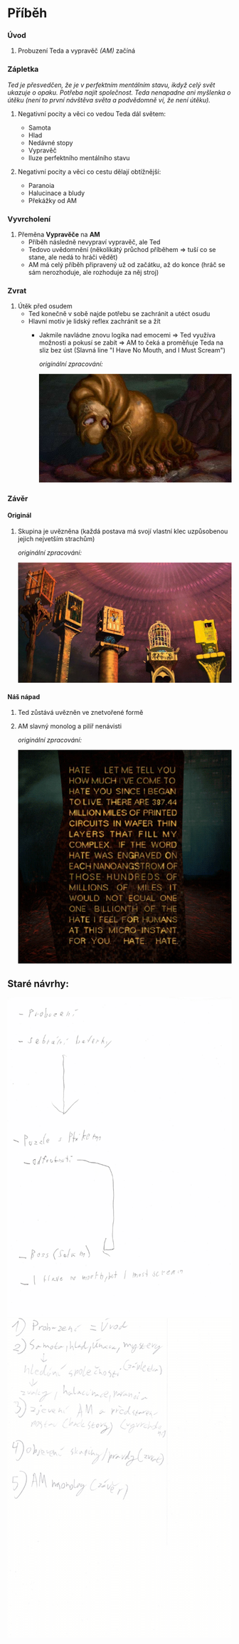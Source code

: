 # Příběh

### Úvod
1. Probuzení Teda a vypravěč *(AM)* začíná

### Zápletka
*Ted je přesvedčen, že je v perfektním mentálním stavu, ikdyž celý svět ukazuje o opaku. Potřeba najít společnost. Teda nenapadne ani myšlenka o útěku (není to první návštěva světa a podvědomně ví, že není útěku).*
1. Negativní pocity a věci co vedou Teda dál světem: 
    * Samota
    * Hlad
    * Nedávné stopy
    * Vypravěč
    * Iluze perfektního mentálního stavu

2. Negativní pocity a věci co cestu dělají obtížnější:
    * Paranoia
    * Halucinace a bludy
    * Překážky od AM

### Vyvrcholení
1. Přeměna **Vypravěče** na **AM**
    * Příběh následně nevypraví vypravěč, ale Ted
    * Tedovo uvědomnění (několikátý průchod příběhem => tuší co se stane, ale nedá to hráči vědět)
    * AM má celý příběh připravený už od začátku, až do konce (hráč se sám nerozhoduje, ale rozhoduje za něj stroj)

### Zvrat
1. Útěk před osudem
    * Ted konečně v sobě najde potřebu se zachránit a utéct osudu
    * Hlavní motiv je lidský reflex zachránit se a žít 
        * Jakmile navládne znovu logika nad emocemi => Ted využíva možnosti a pokusí se zabít => AM to čeká a proměňuje Teda na sliz bez úst (Slavná line "I Have No Mouth, and I Must Scream")

            *originální zpracování:*

            ![znetvořený Ted v originální hře](obrazky/tedSlizOriginal.jpg)

### Závěr

#### Originál
 1. Skupina je uvězněna (každá postava má svojí vlastní klec uzpůsobenou jejich nejvetším strachům)

    *originální zpracování:* 

    ![uvěznění skupiny v originální hře](obrazky/uvezneniOriginal.jpg)

#### Náš nápad
1. Ted zůstává uvězněn ve znetvořené formě

2. AM slavný monolog a pilíř nenávisti

    *originální zpracování:*

    ![pilíř hněvu v originální hře](obrazky/pilirNenavistiOriginal.jpg)


## Staré návrhy:
![Stary navrh pribehu 1](obrazky/puvodniPribeh.png)
![Stary navrh pribehu 2](obrazky/puvodniPribeh2.png)